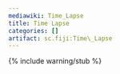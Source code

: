 ```yaml
---
mediawiki: Time_Lapse
title: Time Lapse
categories: []
artifact: sc.fiji:Time\_Lapse
---
```


{% include warning/stub %}



